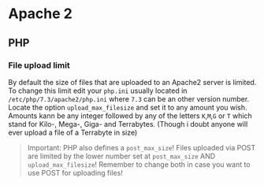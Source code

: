# Apache 2
## PHP
### File upload limit
By default the size of files that are uploaded to an Apache2 server is limited. To change this limit edit your `php.ini` usually located in `/etc/php/7.3/apache2/php.ini` where `7.3` can be an other version number. Locate the option `upload_max_filesize` and set it to any amount you wish. Amounts kann be any integer followed by any of the letters `K`,`M`,`G` or `T` which stand for Kilo-, Mega-, Giga- and Terrabytes. (Though i doubt anyone will ever upload a file of a Terrabyte in size)

> Important: 
> PHP also defines a `post_max_size`! Files uploaded via POST are limited by the lower number set at `post_max_size` AND `upload_max_filesize`! Remember to change both in case you want to use POST for uploading files!